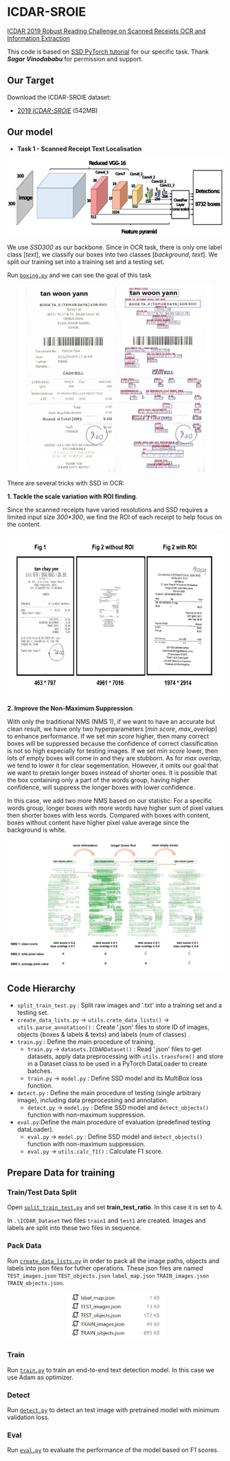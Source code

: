 # ICDAR-SROIE

[ICDAR 2019 Robust Reading Challenge on Scanned Receipts OCR and Information Extraction](http://rrc.cvc.uab.es/?ch=13)

This code is based on [SSD PyTorch tutorial](https://github.com/sgrvinod/a-PyTorch-Tutorial-to-Object-Detection) for our specific task. Thank ***Sagar Vinodababu*** for permission and support.

## Our Target

Download the ICDAR-SROIE dataset:
- [2019 _ICDAR-SROIE_](https://pan.baidu.com/s/1a57eKCSq8SV8Njz8-jO4Ww#list/path=%2FSROIE2019&parentPath=%2F) (542MB)

## Our model
- **Task 1 - Scanned Receipt Text Localisation**

<div align=center><img src="./img/SSD300.png" width="600" height="181"/></div>

We use *SSD300* as our backbone. Since in OCR task, there is only one label class \[*text*\], we classify our boxes into two classes \[*background*, *text*\]. We split our training set into a training set and a testing set. 




Run [`boxing.py`](https://github.com/Michael-Xiu/ICDAR-SROIE/blob/master/src/boxing.py) and we can see the goal of this task

<div align=center><img src="./img/boxing.PNG" width="450" height="436"/></div>




There are several tricks with SSD in OCR:

**1. Tackle the scale variation with ROI finding**. 

Since the scanned receipts have varied resolutions and SSD requires a limited input size *300\*300*, we find the ROI of each receipt to help focus on the content.

<div align=center><img src="./img/ROI.PNG" width="625" height="380"/></div>



**2. Improve the Non-Maximum Suppression**. 

With only the traditional NMS (NMS 1), if we want to have an accurate but clean result, we have only two hyperparameters [*min score*, *max_overlap*] to enhance performance. If we set *min score* higher, then many correct boxes will be suppressed because the confidence of correct classification is not so high expecially for testing images. If we set *min score* lower, then lots of empty boxes will come in and they are stubborn. As for *max overlap*, we tend to lower it for clear segementation. However, it omits our goal that we want to pretain longer boxes instead of shorter ones. It is possible that the box containing only a part of the words group, having higher confidence, will suppress the longer boxes with lower confidence. 

In this case, we add two more NMS based on our statistic: For a specific words group, longer boxes with more words have higher sum of pixel values then shorter boxes with less words. Compared with boxes with content, boxes without content have higher pixel value average since the background is white.

<div align=center><img src="./img/NMS.PNG" /></div>



## Code Hierarchy
- `split_train_test.py` : Split raw images and '.txt' into a training set and a testing set.
- `create_data_lists.py` -> `utils.crete_data_lists()` -> `utils.parse_annotation()` :  Create '.json' files to store ID of images, objects {boxes & labels & texts} and labels (num of classes) . 
- `train.py` : Define the main procedure of training.
  - `train.py` -> `datasets.ICDARDataset()` : Read '.json' files to get datasets, apply data preprocessing with `utils.transform()` and store in a Dataset class to be used in a PyTorch DataLoader to create batches.
  - `train.py` -> `model.py` : Define SSD model and its MultiBox loss function.
- `detect.py` : Define the main procedure of testing (single arbitrary image), including data preprocessing and annotation.
  - `detect.py` -> `model.py` : Define SSD model and `detect_objects()` function with non-maximum suppression.
- `eval.py`:Define the main procedure of evaluation (predefined testing dataLoader).
  - `eval.py` -> `model.py` : Define SSD model and `detect_objects()` function with non-maximum suppression.
  - `eval.py` -> `utils.calc_f1()` : Calculate F1 score.
  


## Prepare Data for training

### Train/Test Data Split 
Open [`split_train_test.py`](https://github.com/Michael-Xiu/ICDAR-SROIE/blob/master/src/split_train_test.py) and set **train_test_ratio**. In this case it is set to 4.

In `.\ICDAR_Dataset` two files `train1` and `test1` are created. Images and labels are split into these two files in sequence.

### Pack Data
Run [`create_data_lists.py`](https://github.com/Michael-Xiu/ICDAR-SROIE/blob/master/src/create_data_lists.py) in order to pack all the image paths, objects and labels into json files for futher operations. These json files are named `TEST_images.json` `TEST_objects.json` `label_map.json` `TRAIN_images.json` `TRAIN_objects.json`.

<div align=center><img src="./img/json_list.PNG" width="230" height="110"/></div>

### Train
Run [`train.py`](https://github.com/Michael-Xiu/ICDAR-SROIE/blob/master/src/train.py) to train an end-to-end text detection model. In this case we use Adam as optimizer.

### Detect
Run [`detect.py`](https://github.com/Michael-Xiu/ICDAR-SROIE/blob/master/src/detect.py) to detect an test image with pretrained model with minimum validation loss. 

### Eval
Run [`eval.py`](https://github.com/Michael-Xiu/ICDAR-SROIE/blob/master/src/eval.py) to evaluate the performance of the model based on F1 scores.
